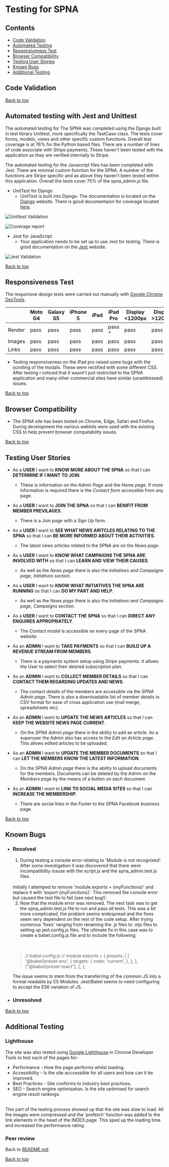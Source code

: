 # Testing for SPNA

## Contents

* [Code Validation](<#code-validation>)
* [Automated Testing](<#automated-testing-with-jest-and-unittest>)
* [Responsiveness Test](<#responsiveness-test>)
* [Browser Compatibility](<#browser-compatibility>)
* [Testing User Stories](<#testing-user-stories>)
* [Known Bugs](<#known-bugs>)
* [Additional Testing](<#additional-testing>)

<!-- ToDo - Linters for python and js. CSS Validators. Lighthouse
 -->

## Code Validation
<!-- The Flying Scotsmen has be throughly tested. All the code has been run through the [W3C html validator](https://validator.w3.org/), the [W3C CSS validator](https://jigsaw.w3.org/css-validator/) and the [JavaScript JSHint validator](https://jshint.com/). 
The code passed the W3C Validator barring all the django template tags. Outside of those, no errors were found.
The CSS passed the W3C Validator passed once an error with the 'transition-timing-function' propery was corrected (from '1000ms' to 'ease-in').
After some minor re-formatting the script passed the JSHint tests. There are some warnings about unused variables, however these are related to bootstrap, the googlemaps api and the flatpicker add-on. 

* CSS Validation

![W3C CSS Validation](media/readme-images/w3c-css.png)

* Pep8 Validation for booking/views.py but same result for all custom .py files.

![PEP8 Validation](media/readme-images/pep8.png)

* JSHint results

![JSHint Validation](media/readme-images/jshint.png) -->

[Back to top](<#contents>)
## Automated testing with Jest and Unittest
The automated testing for The SPNA was completed using the Django built in test library Unittest, more specifically the TestCase class. The tests cover forms, models, views and other specific custom functions. Overall test coverage is at 76% for the Python based files. There are a number of lines of code associate with Stripe payments. These haven't been tested with the application as they are verified internally to Stripe.

The automated testing for the Javascript files has been completed with Jest. There are minimal custom function for the SPNA. A number of the functions are Stripe specific and as above they haven't been tested within this application. Overall the tests cover 75% of the spna_admin.js file. 

* UnitTest for Django
    * UnitTest is built into Django. The documentation is located on the [Django](https://docs.djangoproject.com/en/4.0/topics/testing/overview/#running-tests) website. There is good documentaion for coverage located [here](https://docs.djangoproject.com/en/4.0/internals/contributing/writing-code/unit-tests/#code-coverage).

![Unittest Validation](media/readme-images/unittest.jpeg)

![Coverage report](media/readme-images/coverage.jpeg)

* Jest for JavaScript
    * Your application needs to be set up to use Jest for testing. There is good documentation on the [Jest](https://jestjs.io/docs/getting-started) website. 

![Jest Validation](media/readme-images/jest.jpeg)

[Back to top](<#contents>)
## Responsiveness Test

The responsive design tests were carried out manually with [Google Chrome DevTools](https://developer.chrome.com/docs/devtools/).

|        | Moto G4 | Galaxy S5 | iPhone 5 | iPad | iPad Pro | Display <1200px | Display >1200px |
|--------|---------|-----------|----------|------|----------|-----------------|-----------------|
| Render | pass    | pass      | pass     | pass | pass *    | pass            | pass            |
| Images | pass    | pass      | pass     | pass | pass     | pass            | pass            |
| Links  | pass    | pass      | pass     | pass | pass     | pass            | pass            |

* Testing responsiveness on the iPad pro raised some bugs with the scrolling of the modals. These were rectified with some different CSS. After testing I noticed that it wasnt't just restricted to the SPNA application and many other commercial sites have similar (unaddressed) issues.

[Back to top](<#contents>)
## Browser Compatibility
* The SPNA site has been tested on Chrome, Edge, Safari and Firefox. During development the various webkits were used with the existing CSS to help prevent browser compatability issues.

[Back to top](<#contents>)
## Testing User Stories

* As a **USER** I want to **KNOW MORE ABOUT THE SPNA** so that I can **DETERMINE IF I WANT TO JOIN**.
    - These is information on the *Admin Page* and the *Home page*. If more information is required there is the *Contact form* accessible from any page. 

* As a **USER** I want to **JOIN THE SPNA** so that I can **BENIFIT FROM MEMBER PREVILAGES**.
    - There is a *Join page* with a *Sign Up* form.

* As a **USER** I want to **SEE WHAT NEWS ARITCLES RELATING TO THE SPNA** so that I can **BE MORE INFORMED ABOUT THEIR ACTIVITIES**.
    - The latest news articles related to the SPNA are on the *News page*.

* As a **USER** I want to **KNOW WHAT CAMPAIGNS THE SPNA ARE INVOLVED WITH** so that I can **LEARN AND VIEW THEIR CAUSES**.
    - As well as the *News page* there is also the *Initiatives and Campaigns page, Initiatives section*.

* As a **USER** I want to **KNOW WHAT INITIATIVES THE SPNA ARE RUNNING** so that I can **DO MY PART AND HELP**.
    - As well as the *News page* there is also the *Initiatives and Campaigns page, Campaigns section*.

* As a **USER** I want to **CONTACT THE SPNA** so that I can **DIRECT ANY ENQUIRES APPROPRIATELY**.
    - The *Contact modal* is accessible on every page of the SPNA website.

* As an **ADMIN** I want to **TAKE PAYMENTS** so that I can **BUILD UP A REVENUE STREAM FROM MEMBERS**.
    - There is a payments system setup using *Stripe* payments. It allows the User to select their desired subscription plan.

* As an **ADMIN** I want to **COLLECT MEMBER DETAILS** so that I can **CONTACT THEM REGARDING UPDATES AND NEWS**.
    - The contact details of the members are accessible via the *SPNA Admin page*. There is also a downloadable list of member details in CSV format for ease of cross application use (mail merge, spreadsheets etc).

* As an **ADMIN** I want to **UPDATE THE NEWS ARTICLES** so that I can **KEEP THE WEBSITE NEWS PAGE CURRENT**.
    - On the *SPNA Admin page* there is the ability to add an article. As a superuser the Admin also has access to the *Edit an Article page*. This allows edited articles to be uploaded.

* As an **ADMIN** I want to **UPDATE THE MEMBER DOCUMENTS** so that I can **LET THE MEMBERS KNOW THE LATEST INFORMATION**.
    - On the *SPNA Admin page* there is the ability to upload documents for the members. Documents can be deleted by the Admin on the *Members page* by the means of a button on each document.

* As an **ADMIN** I want to **LINK TO SOCIAL MEDIA SITES** so that I can **INCREASE THE MEMBERSHIP**.
    - There are social links in the *Footer* to the SPNA Facebook business page.

[Back to top](<#contents>)
## Known Bugs
* ### Resolved

    1. During testing a console error relating to 'Module is not recognised'. After some investigation it was discovered that there were incompatibility issuse with the script.js and the spna_admin.test.js files.
    <br>
    Initially I attemped to remove 'module.exports = {myFunctions}' and replace it with 'export {myFunctions}'. This removed the console error but caused the test file to fail (see next bug!).

    <!-- ![Module error](media/readme-images/module-error.png) -->

    2. Now that the module error was removed. The next task was to get the spna_admin.test.js file to run and pass all tests. This was a bit more complicated, the problem seems widespread and the fixes seem very dependent on the rest of the code setup. After trying numerous 'fixes' ranging from renaming the .js files to .mjs files to setting up jest.config.js files.
    The ultimate fix in this case was to create a babel.config.js file and to include the following;
    <br>
    <br>

    > // babel.config.js //
        module.exports = {
        presets: [
            [
            '@babel/preset-env',
            {
                targets: {
                node: 'current',
                },
            },
            ],
            ["@babel/preset-react"],
        ],
        };

    The issue seems to stem from the transferring of the common JS into a format readable by ES Modules. Jest/Babel seems to need configuring to accept the ES6 variation of JS.



* ### Unresolved
    <!-- * At the time of writing there is one bug that might detract from the User Experience over the long term. On the Bookings page, currently all the bookings are displayed with the latest being at the top. As the number of bookings increase, the application will continue to display all the existing bookings. This will eventually take up memory and thus time. The most recent bookings are readily visible. For convenience it would be nice to only display the previous 6 months bookings for example. 

    * When the application is viewed in a development environment (In this case, port 8000 with GitPod) the email function will not work. The server fails to connect to the email ports (tried ports 587 and 465). Upon further investigation it appears that GitPod have blocked the access on those ports recently to prevent attacks. The work around to get the tests to run and pass is to assign another EMAIL_BACKEND environmental variable for testing purposes As well as the following code in the views to bypass the sending of email in the development environment.
    
    > if 'runserver' in sys.argv:

    As the email functionality isn't crucial for the application whilst in the development environment this bug will we investigated further after final deployment. 
    <br>
    The error message is below:

    ![Email error](media/readme-images/email_error.png) -->

[Back to top](<#contents>)
## Additional Testing
### Lighthouse
The site was also tested using [Google Lighthouse](https://developers.google.com/web/tools/lighthouse) in Chrome Developer Tools to test each of the pages for:
* Performance - How the page performs whilst loading.
* Accessibility - Is the site acccessible for all users and how can it be improved.
* Best Practices - Site conforms to industry best practices.
* SEO - Search engine optimisation. Is the site optimised for search engine result rankings.
<!-- 
Here are the results from The Flying Scotsmen test;

![Lighthouse home](media/readme-images/lh-home.png) -->

<br>
This part of the testing process showed up that the site was slow to load. All the images were compressed and the 'prefetch' function was added to the link elements in the head of the INDEX.page. This sped up the loading time and increased the performance rating.

### Peer review
<!-- The Flying Scotsmen Application has been tested by Peers both in the software development field and external to it. The feedback has generally been positive but with minor points cropping up from time to time. A common one has been 'Server Errors(500)' whilst trying to register or send a contact message. This was found to have been caused by the command to send the email associated with the request. The fix was to change the security settings on the gmail account registered to the application to allow access from low security applications and two factor login and the email side. This poses no problems for the user, it means that the admin of the functional email address would need to complete the extra login steps. -->

Back to [README.md](./README.md#testing).


[Back to top](<#contents>)
